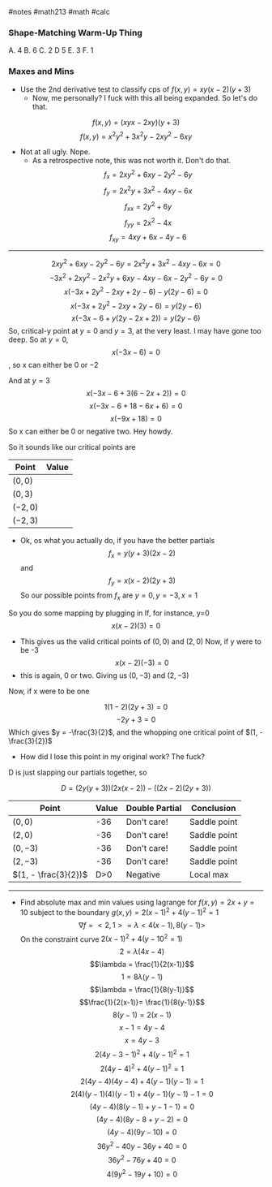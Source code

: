 #notes #math213 #math #calc
### Shape-Matching Warm-Up Thing

A. 4
B. 6
C. 2
D 5
E. 3
F. 1

### Maxes and Mins
- Use the 2nd derivative test to classify cps of $f(x,y)=xy(x-2)(y+3)$
	- Now, me personally? I fuck with this all being expanded. So let's do that.

$$f(x,y) = (xyx -2xy)(y+3)$$
$$f(x,y) = x^{2}y^{2}+ 3x^{2}y - 2xy^{2}- 6xy$$
- Not at all ugly. Nope.
	- As a retrospective note, this was not worth it. Don't do that.
$$f_{x}= 2xy^{2}+ 6xy - 2y^{2}-6y$$
$$f_{y}= 2x^{2}y + 3x^{2}- 4xy - 6x$$
$$f_{xx}= 2y^{2}+ 6y $$
$$f_{yy}= 2x^{2}-4x$$
$$f_{xy}= 4xy + 6x - 4y - 6$$


---
$$2xy^{2}+ 6xy -2y^{2}-6y = 2x^{2}y + 3x^{2}-4xy-6x = 0$$
$$-3x^{2}+2xy^{2}-2x^{2}y +6xy -4xy -6x -2y^{2}-6y=0$$
$$x(-3x + 2y^{2}-2xy +2y -6) - y(2y-6)=0$$
$$x(-3x+2y^{2}-2xy + 2y-6 )=y(2y-6)$$
$$x(-3x -6 + y(2y-2x +2))= y(2y-6)$$
So, critical-y point at $y=0$ and $y=3$, at the very least. I may have gone too deep.
So at $y=0$, $$x(-3x-6) = 0$$, so x can either be $0$ or $-2$ 

And at $y=3$
$$x(-3x-6 + 3(6-2x+2))=0$$
$$x(-3x - 6 + 18 - 6x + 6)= 0$$
$$x(-9x+18)=0$$
So x can either be 0 or negative two. Hey howdy.

So it sounds like our critical points are 

| Point    | Value |
| -------- | ----- |
| $(0,0)$  |       |
| $(0,3)$  |       |
| $(-2,0)$ |       |
| $(-2,3)$ |       |

-  Ok, os what you actually do, if you have the better partials
$$f_{x}= y(y+3)(2x-2)$$
and $$f_{y}= x(x-2)(2y+3)$$
So our possible points from $f_{x}$ are $y=0,y=-3,x=1$

So you do some mapping by plugging in
If, for instance, y=0
$$x(x-2)(3)=0$$
- This gives us the valid critical points of $(0,0)$ and $(2,0)$
Now, if y were to be -3
$$x(x-2)(-3)=0$$
- this is again, 0 or two. Giving us $(0,-3)$ and $(2,-3)$

Now, if x were to be one

$$1(1-2)(2y+3)=0$$
$$-2y+3=0$$
Which gives $y = -\frac{3}{2}$, and the whopping one critical point of $(1, - \frac{3}{2})$
- How did I lose this point in my original work? The fuck?

D is just slapping our partials together, so 

$$D = (2y(y+3)) (2x(x-2)) - ((2x-2)(2y+3))$$

| Point                | Value | Double Partial | Conclusion   |
| -------------------- | ----- | -------------- | ------------ |
| $(0,0)$              | -36   | Don't care!    | Saddle point |
| $(2,0)$              | -36   | Don't care!    | Saddle point |
| $(0,-3)$             | -36   | Don't care!    | Saddle point |
| $(2,-3)$             | -36   | Don't care!    | Saddle point |
| $(1, - \frac{3}{2})$ | D>0   | Negative       | Local max    |

----
- Find absolute max and min values using lagrange for $f(x,y)=2x+y=10$ subject to the boundary $g(x,y)=2(x-1)^{2}+ 4(y-1)^{2}=1$
$$\nabla f = <2, 1>= \lambda < 4(x-1), 8(y-1)>$$
On the constraint curve $2(x-1)^{2}+ 4(y-10^{2}=1)$
$$2 = \lambda (4x-4)$$
$$\lambda = \frac{1}{2(x-1)}$$
$$1 = 8\lambda (y-1)$$
$$\lambda = \frac{1}{8(y-1)}$$
$$\frac{1}{2(x-1)}= \frac{1}{8(y-1)}$$
$$8(y-1) = 2(x-1)$$
$$x-1 = 4y-4$$
$$x = 4y-3$$
$$2(4y-3-1) ^{2} + 4(y-1)^{2}= 1$$
$$2(4y-4)^{2}+ 4(y-1)^{2}=1$$
$$2(4y-4)(4y-4) + 4(y-1)(y-1)=1$$
$$2(4)(y-1)(4)(y-1) + 4(y-1)(y-1)-1=0$$
$$(4y-4) ( 8(y-1) + y-1- 1)=0$$
$$(4y-4)(8y-8 + y-2)=0$$
$$(4y-4)(9y-10)=0$$
$$36y^{2}- 40y -36y +40=0$$
$$36y^{2}- 76y +40=0$$
$$4(9y^{2}- 19y + 10)=0$$
